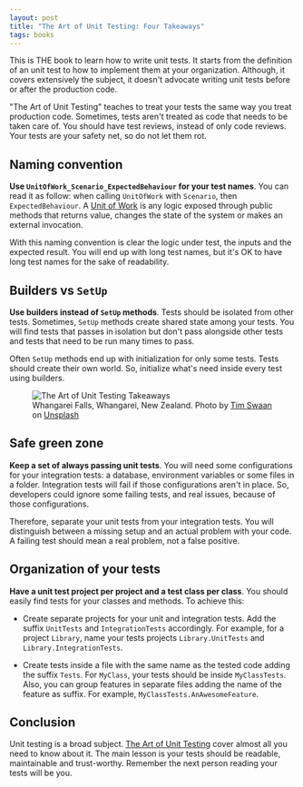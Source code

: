 ```yaml
---
layout: post
title: "The Art of Unit Testing: Four Takeaways"
tags: books
---
```


This is THE book to learn how to write unit tests. It starts from the definition of an unit test to how to implement them at your organization. Although, it covers extensively the subject, it doesn't advocate writing unit tests before or after the production code.

"The Art of Unit Testing" teaches to treat your tests the same way you treat production code. Sometimes, tests aren't treated as code that needs to be taken care of. You should have test reviews, instead of only code reviews. Your tests are your safety net, so do not let them rot.

## Naming convention

**Use `UnitOfWork_Scenario_ExpectedBehaviour` for your test names**. You can read it as follow: when calling `UnitOfWork` with `Scenario`, then `ExpectedBehaviour`. A [Unit of Work](https://osherove.com/blog/2005/4/3/naming-standards-for-unit-tests.html?rq=unit%20test) is any logic exposed through public methods that returns value, changes the state of the system or makes an external invocation.
	
With this naming convention is clear the logic under test, the inputs and the expected result. You will end up with long test names, but it's OK to have long test names for the sake of readability.

## Builders vs `SetUp` 

**Use builders instead of `SetUp` methods**. Tests should be isolated from other tests. Sometimes, `SetUp` methods create shared state among your tests. You will find tests that passes in isolation but don't pass alongside other tests and tests that need to be run many times to pass. 

Often `SetUp` methods end up with initialization for only some tests. Tests should create their own world. So, initialize what's need inside every test using builders.

<figure>
<img src="https://images.unsplash.com/photo-1447752875215-b2761acb3c5d?crop=entropy&cs=tinysrgb&fit=crop&fm=jpg&h=400&ixid=MXwxfDB8MXxhbGx8fHx8fHx8fA&ixlib=rb-1.2.1&q=80&utm_campaign=api-credit&utm_medium=referral&utm_source=unsplash_source&w=600" alt="The Art of Unit Testing Takeaways" />

<figcaption>Whangarei Falls, Whangarei, New Zealand. <span>Photo by <a href="https://unsplash.com/@timswaanphotography?utm_source=unsplash&amp;utm_medium=referral&amp;utm_content=creditCopyText">Tim Swaan</a> on <a href="https://unsplash.com/s/photos/outdoor?utm_source=unsplash&amp;utm_medium=referral&amp;utm_content=creditCopyText">Unsplash</a></span></figcaption>
</figure>

## Safe green zone

**Keep a set of always passing unit tests**. You will need some configurations for your integration tests: a database, environment variables or some files in a folder. Integration tests will fail if those configurations aren't in place. So, developers could ignore some failing tests, and real issues, because of those configurations. 

Therefore, separate your unit tests from your integration tests. You will distinguish between a missing setup and an actual problem with your code. A failing test should mean a real problem, not a false positive.

## Organization of your tests

**Have a unit test project per project and a test class per class**. You should easily find tests for your classes and methods. To achieve this:

* Create separate projects for your unit and integration tests. Add the suffix `UnitTests` and `IntegrationTests` accordingly. For example, for a project `Library`, name your tests projects `Library.UnitTests` and `Library.IntegrationTests`.

* Create tests inside a file with the same name as the tested code adding the suffix `Tests`. For `MyClass`, your tests should be inside `MyClassTests`. Also, you can group features in separate files adding the name of the feature as suffix. For example, `MyClassTests.AnAwesomeFeature`.

## Conclusion

Unit testing is a broad subject. [The Art of Unit Testing](https://www.manning.com/books/the-art-of-unit-testing-second-edition) cover almost all you need to know about it. The main lesson is your tests should be readable, maintainable and trust-worthy. Remember the next person reading your tests will be you.